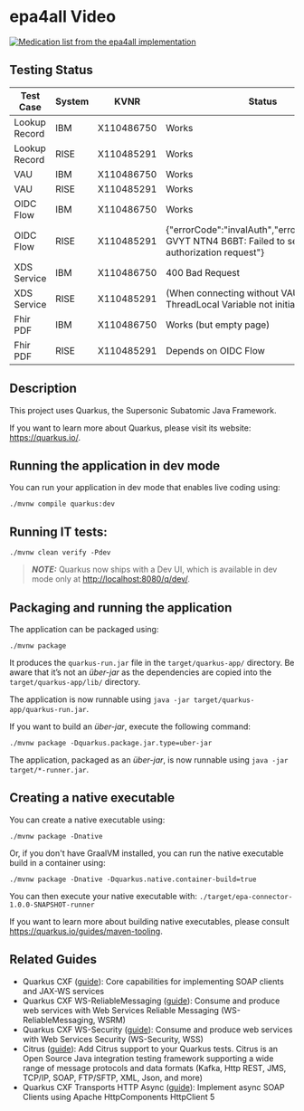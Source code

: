 # epa4all Video

[![Medication list from the epa4all implementation](https://img.youtube.com/vi/fryBy0tj31k/0.jpg)](https://www.youtube.com/watch?v=fryBy0tj31k)

## Testing Status

| Test Case  | System | KVNR | Status |
|------------|--------|------|--------|
| Lookup Record | IBM  | X110486750 | Works |
| Lookup Record | RISE | X110485291 | Works |
| VAU | IBM  | X110486750 | Works |
| VAU | RISE | X110485291 | Works |
| OIDC Flow | IBM  | X110486750 | Works |
| OIDC Flow | RISE | X110485291 | {"errorCode":"invalAuth","errorDetail":"TAM6 GVYT NTN4 B6BT: Failed to send authorization request"} |
| XDS Service | IBM | X110486750 | 400 Bad Request |
| XDS Service | RISE | X110485291 | (When connecting without VAU-NP) session ThreadLocal Variable not initialized |
| Fhir PDF | IBM | X110486750 | Works (but empty page) |
| Fhir PDF | RISE | X110485291 | Depends on OIDC Flow |



## Description


This project uses Quarkus, the Supersonic Subatomic Java Framework.

If you want to learn more about Quarkus, please visit its website: <https://quarkus.io/>.

## Running the application in dev mode

You can run your application in dev mode that enables live coding using:

```shell script
./mvnw compile quarkus:dev
```

## Running IT tests:

```shell script
./mvnw clean verify -Pdev
```

> **_NOTE:_**  Quarkus now ships with a Dev UI, which is available in dev mode only at <http://localhost:8080/q/dev/>.

## Packaging and running the application

The application can be packaged using:

```shell script
./mvnw package
```

It produces the `quarkus-run.jar` file in the `target/quarkus-app/` directory.
Be aware that it’s not an _über-jar_ as the dependencies are copied into the `target/quarkus-app/lib/` directory.

The application is now runnable using `java -jar target/quarkus-app/quarkus-run.jar`.

If you want to build an _über-jar_, execute the following command:

```shell script
./mvnw package -Dquarkus.package.jar.type=uber-jar
```

The application, packaged as an _über-jar_, is now runnable using `java -jar target/*-runner.jar`.

## Creating a native executable

You can create a native executable using:

```shell script
./mvnw package -Dnative
```

Or, if you don't have GraalVM installed, you can run the native executable build in a container using:

```shell script
./mvnw package -Dnative -Dquarkus.native.container-build=true
```

You can then execute your native executable with: `./target/epa-connector-1.0.0-SNAPSHOT-runner`

If you want to learn more about building native executables, please consult <https://quarkus.io/guides/maven-tooling>.

## Related Guides

- Quarkus CXF ([guide](https://quarkiverse.github.io/quarkiverse-docs/quarkus-cxf/dev/reference/extensions/quarkus-cxf.html)): Core capabilities for implementing SOAP clients and JAX-WS services
- Quarkus CXF WS-ReliableMessaging ([guide](https://quarkiverse.github.io/quarkiverse-docs/quarkus-cxf/dev/reference/extensions/quarkus-cxf-rt-ws-rm.html)): Consume and produce web services with Web Services Reliable Messaging (WS-ReliableMessaging, WSRM)
- Quarkus CXF WS-Security ([guide](https://quarkiverse.github.io/quarkiverse-docs/quarkus-cxf/dev/reference/extensions/quarkus-cxf-rt-ws-security.html)): Consume and produce web services with Web Services Security (WS-Security, WSS)
- Citrus ([guide](https://github.com/christophd/citrus-demo-quarkus)): Add Citrus support to your Quarkus tests. Citrus is an Open Source Java integration testing framework supporting a wide range of message protocols and data formats (Kafka, Http REST, JMS, TCP/IP, SOAP, FTP/SFTP, XML, Json, and more)
- Quarkus CXF Transports HTTP Async ([guide](https://quarkiverse.github.io/quarkiverse-docs/quarkus-cxf/dev/reference/extensions/quarkus-cxf-rt-transports-http-hc5.html)): Implement async SOAP Clients using Apache HttpComponents HttpClient 5
